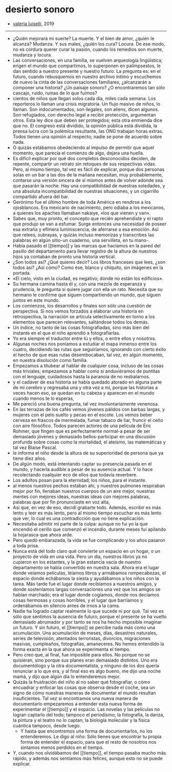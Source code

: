 # desierto sonoro

- [valeria luiselli](https://es.m.wikipedia.org/wiki/Desierto_sonoro), 2019

- ---

- ¿Quién mejorará mi suerte? La muerte. Y el bien de amor, ¿quién le alcanza? Mudanza. Y sus males, ¿quién los cura? Locura. De ese modo, no es cordura querer curar la pasión, cuando los remedios son muerte, mudanza y locura.
- Las conversaciones, en una familia, se vuelven arqueología lingüística; erigen el mundo que compartimos, lo superponen en palimpsestos, le dan sentido a nuestro presente y nuestro futuro. La pregunta es: en el futuro, cuando rebusquemos en nuestro archivo íntimo y escuchemos de nuevo la cinta de las conversaciones familiares, ¿alcanzarán a componer una historia? ¿Un paisaje sonoro? ¿O encontraremos tan sólo cascajo, ruido, ruinas de lo que fuimos?
- cientos de niños que llegan solos cada día, miles cada semana. Los reporteros lo llaman una crisis migratoria. Un flujo masivo de niños, lo llaman. Son indocumentados, son ilegales, son aliens, dicen algunos. Son refugiados, con derecho legal a recibir protección, argumentan otros. Esta ley dice que deben ser protegidos; esta otra enmienda dice que no. El congreso está dividido, la opinión pública está dividida, la prensa lucra con la polémica resultante, las ONG trabajan horas extras. Todos tienen una opinión al respecto; nadie se pone de acuerdo sobre nada.
- O quizás estábamos obedeciendo al impulso de permitir que aquel momento, que parecía el comienzo de algo, dejara una huella.
- Es difícil explicar por qué dos completos desconocidos deciden, de repente, compartir un retrato sin retoques de sus respectivas vidas. Pero, al mismo tiempo, tal vez es fácil de explicar, porque dos personas solas en un bar a las dos de la mañana necesitan, muy probablemente, contarse una versión sincera de sí mismos antes de volver adonde sea que pasarán la noche. Hay una compatibilidad de nuestras soledades, y una absoluta incompatibilidad de nuestras situaciones, y un cigarrillo compartido afuera del bar.
- Gerónimo fue el último hombre de toda América en rendirse a los ojosblancos. Era mexicano de nacimiento, pero odiaba a los mexicanos, a quienes los apaches llamaban nakaiye, «los que vienen y van».
- Sabes que, muy pronto, el concepto que recién aprehendiste y el rapto que produjo se van a esfumar. Surge entonces una necesidad de poseer esa extraña y efímera luminiscencia, de aferrarse a esa emoción. Así que relees, subrayas, y quizás incluso memorizas y transcribes las palabras en algún sitio-un cuaderno, una servilleta, en tu mano-.
- Había pasado el [[tiempo]] y las marcas que hacíamos en la pared del pasillo del departamento para llevar registro de la altura de nuestros hijos ya contaban de pronto una historia vertical.
- ¿Son todos así? ¿Qué quieres decir? Los libros franceses que lees, ¿son todos así? ¿Así cómo? Como ése, blanco y chiquito, sin imágenes en la portada.
- «El cielo, visto en la ciudad, es negativo; donde no están los edificios».
- Su hermana camina hasta él y, con una mezcla de esperanza y prudencia, le pregunta si quiere jugar con ella un rato. Necesita que su hermano le confirme que siguen compartiendo un mundo, que siguen juntos en este mundo.
- Los comienzos, los desarrollos y finales son sólo una cuestión de perspectiva. Si nos vemos forzados a elaborar una historia en retrospectiva, la narración se articula selectivamente en torno a los elementos que parecen relevantes, saltándose todos los demás.
- Un índice, no tanto de las cosas fotografiadas, sino más bien del instante en el que el niño aprendió a fotografiarlas.
- Yo era siempre el traductor entre tú y ellos, o entre ellos y nosotros.
- Algunas noches nos poníamos a estudiar el mapa inmenso entre los cuatro, decidiendo las rutas que seguiríamos, ignorando con cierto éxito el hecho de que esas rutas desembocaban, tal vez, en algún momento, en nuestra disolución como familia.
- Empezamos a titubear al hablar de cualquier cosa, incluso de las cosas más triviales; empezamos a hablar como si anduviéramos de puntitas con el lenguaje, cuidadosos hasta la paranoia de no resbalarnos.
- y el cadáver de esa historia se había quedado atorado en alguna parte de mi cerebro y regresaba una y otra vez a mí, porque las historias a veces hacen eso, se quedan en tu cabeza y aparecen en el mundo cuando menos te lo esperas,
- Me pareció una buena pregunta, tal vez involuntariamente venenosa.
- En las terrazas de los cafés vemos jóvenes pálidos con barbas largas, y mujeres con el pelo suelto y pecas en el escote. Los vemos beber cerveza en frascos de mermelada, fumar tabaco de liar, fruncir el ceño con aire filosófico. Todos parecen actores de una película de Éric Rohmer, que fingen que es perfectamente normal-a pesar de ser demasiado jóvenes y demasiado bellos-participar en una discusión profunda sobre cosas como la mortalidad, el ateísmo, las matemáticas y tal vez Blaise Pascal.
- le informa el niño desde la altura de su superioridad de persona que ya tiene diez años.
- De algún modo, está intentando captar su presencia pasada en el mundo, y hacerla audible a pesar de su ausencia actual. Y lo hace recolectando cualquier eco de ellos que todavía reverbere.
- Los adultos posan para la eternidad; los niños, para el instante.
- al menos nuestros pechos estaban ahí, y nuestros pulmones respiraban mejor por fin, llenaban nuestros cuerpos de un aire mejor, nuestras mentes con mejores ideas, nuestras ideas con mejores palabras, palabras que por fin pronunciaste en voz alta,
- Así que, en vez de eso, decidí grabarte todo. Además, escribir es más lento y leer es más lento, pero al mismo tiempo escuchar es más lento que ver, lo cual es una contradicción que no tiene explicación.
- Necesitaba admitir mi parte de la culpa: aunque no fui yo la que encendió el cerillo que comenzó el incendio, durante meses fui apilando la hojarasca que ahora arde.
- Pero quedó embarazada, la vida se fue complicando y los años pasaron a toda prisa.
- Nunca está del todo claro qué convierte un espacio en un hogar, o un proyecto de vida en una vida. Pero un día, nuestros libros ya no cupieron en los estantes, y la gran estancia vacía de nuestro departamento se había convertido en nuestra sala. Ahora era el lugar donde veíamos películas, leíamos libros y armábamos rompecabezas, el espacio donde echábamos la siesta y ayudábamos a los niños con la tarea. Más tarde fue el lugar donde recibíamos a nuestros amigos, y donde sosteníamos largas conversaciones una vez que los amigos se habían marchado; era el lugar donde cogíamos, donde nos decíamos cosas hermosas y cosas horribles, y el lugar que barríamos y ordenábamos en silencio antes de irnos a la cama.
- Nadie ha logrado captar realmente lo que sucede ni por qué. Tal vez es sólo que sentimos la ausencia de futuro, porque el presente se ha vuelto demasiado abrumador y por tanto se nos ha hecho imposible imaginar un futuro. Y sin futuro, el [[tiempo]] se percibe nada más como una acumulación. Una acumulación de meses, días, desastres naturales, series de televisión, atentados terroristas, divorcios, migraciones masivas, cumpleaños, fotografías, amaneceres. No hemos entendido la forma exacta en la que ahora se experimenta el tiempo.
- Pero creo que, al final, fue imposible para ellos. No porque no se quisieran, sino porque sus planes eran demasiado distintos. Uno era documentólogo y la otra documentalista, y ninguno de los dos quería renunciar a lo que era, y al final eso es algo bueno, me dijo una noche mamá, y dijo que algún día lo entenderemos mejor.
- Quizás la frustración del niño al no saber qué fotografiar, o cómo encuadrar y enfocar las cosas que observa desde el coche, sea un signo de cómo nuestras maneras de documentar el mundo resultan insuficientes. Tal vez si encontramos una nueva manera de documentarlo empezaremos a entender esta nueva forma de experimentar el [[tiempo]] y el espacio. Las novelas y las películas no logran captarlo del todo; tampoco el periodismo; la fotografía, la danza, la pintura y el teatro no lo captan; la biología molecular y la física cuántica tampoco, desde luego.
    - Y hasta que encontremos una forma de documentarlos, no los entenderemos. Le digo al niño: Sólo tienes que encontrar tu propia forma de entender el espacio, para que el resto de nosotros nos sintamos menos perdidos en el tiempo.
- Y, cuando nos olvidábamos del [[tiempo]], el tiempo pasaba mucho más rápido, y además nos sentíamos más felices, aunque esto no se puede explicar.